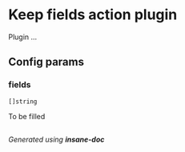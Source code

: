 # Keep fields action plugin
Plugin ...

## Config params
### fields

`[]string`   

To be filled


##
 *Generated using **insane-doc***